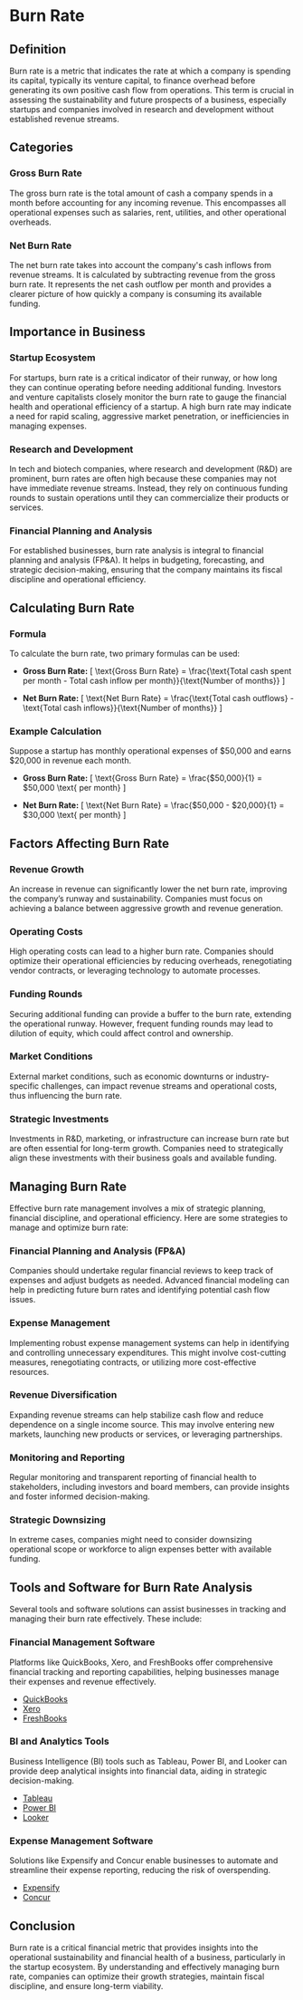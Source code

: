 # Burn Rate

## Definition
Burn rate is a metric that indicates the rate at which a company is spending its capital, typically its venture capital, to finance overhead before generating its own positive cash flow from operations. This term is crucial in assessing the sustainability and future prospects of a business, especially startups and companies involved in research and development without established revenue streams.

## Categories
### Gross Burn Rate
The gross burn rate is the total amount of cash a company spends in a month before accounting for any incoming revenue. This encompasses all operational expenses such as salaries, rent, utilities, and other operational overheads.

### Net Burn Rate
The net burn rate takes into account the company's cash inflows from revenue streams. It is calculated by subtracting revenue from the gross burn rate. It represents the net cash outflow per month and provides a clearer picture of how quickly a company is consuming its available funding.

## Importance in Business

### Startup Ecosystem
For startups, burn rate is a critical indicator of their runway, or how long they can continue operating before needing additional funding. Investors and venture capitalists closely monitor the burn rate to gauge the financial health and operational efficiency of a startup. A high burn rate may indicate a need for rapid scaling, aggressive market penetration, or inefficiencies in managing expenses.

### Research and Development
In tech and biotech companies, where research and development (R&D) are prominent, burn rates are often high because these companies may not have immediate revenue streams. Instead, they rely on continuous funding rounds to sustain operations until they can commercialize their products or services.

### Financial Planning and Analysis
For established businesses, burn rate analysis is integral to financial planning and analysis (FP&A). It helps in budgeting, forecasting, and strategic decision-making, ensuring that the company maintains its fiscal discipline and operational efficiency.

## Calculating Burn Rate

### Formula
To calculate the burn rate, two primary formulas can be used:

- **Gross Burn Rate:** 
  \[
  \text{Gross Burn Rate} = \frac{\text{Total cash spent per month - Total cash inflow per month}}{\text{Number of months}}
  \]

- **Net Burn Rate:**
  \[
  \text{Net Burn Rate} = \frac{\text{Total cash outflows} - \text{Total cash inflows}}{\text{Number of months}}
  \]

### Example Calculation
Suppose a startup has monthly operational expenses of $50,000 and earns $20,000 in revenue each month. 

- **Gross Burn Rate:**
  \[
  \text{Gross Burn Rate} = \frac{$50,000}{1} = $50,000 \text{ per month}
  \]

- **Net Burn Rate:**
  \[
  \text{Net Burn Rate} = \frac{$50,000 - $20,000}{1} = $30,000 \text{ per month}
  \]

## Factors Affecting Burn Rate

### Revenue Growth
An increase in revenue can significantly lower the net burn rate, improving the company’s runway and sustainability. Companies must focus on achieving a balance between aggressive growth and revenue generation.

### Operating Costs
High operating costs can lead to a higher burn rate. Companies should optimize their operational efficiencies by reducing overheads, renegotiating vendor contracts, or leveraging technology to automate processes.

### Funding Rounds
Securing additional funding can provide a buffer to the burn rate, extending the operational runway. However, frequent funding rounds may lead to dilution of equity, which could affect control and ownership.

### Market Conditions
External market conditions, such as economic downturns or industry-specific challenges, can impact revenue streams and operational costs, thus influencing the burn rate.

### Strategic Investments
Investments in R&D, marketing, or infrastructure can increase burn rate but are often essential for long-term growth. Companies need to strategically align these investments with their business goals and available funding.

## Managing Burn Rate
Effective burn rate management involves a mix of strategic planning, financial discipline, and operational efficiency. Here are some strategies to manage and optimize burn rate:

### Financial Planning and Analysis (FP&A)
Companies should undertake regular financial reviews to keep track of expenses and adjust budgets as needed. Advanced financial modeling can help in predicting future burn rates and identifying potential cash flow issues.

### Expense Management
Implementing robust expense management systems can help in identifying and controlling unnecessary expenditures. This might involve cost-cutting measures, renegotiating contracts, or utilizing more cost-effective resources.

### Revenue Diversification
Expanding revenue streams can help stabilize cash flow and reduce dependence on a single income source. This may involve entering new markets, launching new products or services, or leveraging partnerships.

### Monitoring and Reporting
Regular monitoring and transparent reporting of financial health to stakeholders, including investors and board members, can provide insights and foster informed decision-making.

### Strategic Downsizing
In extreme cases, companies might need to consider downsizing operational scope or workforce to align expenses better with available funding.

## Tools and Software for Burn Rate Analysis
Several tools and software solutions can assist businesses in tracking and managing their burn rate effectively. These include:

### Financial Management Software
Platforms like QuickBooks, Xero, and FreshBooks offer comprehensive financial tracking and reporting capabilities, helping businesses manage their expenses and revenue effectively.

- [QuickBooks](https://quickbooks.intuit.com/)
- [Xero](https://www.xero.com/)
- [FreshBooks](https://www.freshbooks.com/)

### BI and Analytics Tools
Business Intelligence (BI) tools such as Tableau, Power BI, and Looker can provide deep analytical insights into financial data, aiding in strategic decision-making.

- [Tableau](https://www.tableau.com/)
- [Power BI](https://powerbi.microsoft.com/)
- [Looker](https://looker.com/)

### Expense Management Software
Solutions like Expensify and Concur enable businesses to automate and streamline their expense reporting, reducing the risk of overspending.

- [Expensify](https://www.expensify.com/)
- [Concur](https://www.concur.com/)

## Conclusion
Burn rate is a critical financial metric that provides insights into the operational sustainability and financial health of a business, particularly in the startup ecosystem. By understanding and effectively managing burn rate, companies can optimize their growth strategies, maintain fiscal discipline, and ensure long-term viability.